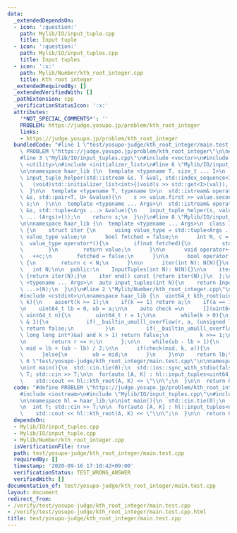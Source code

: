 ```yaml
---
data:
  _extendedDependsOn:
  - icon: ':question:'
    path: Mylib/IO/input_tuple.cpp
    title: Input tuple
  - icon: ':question:'
    path: Mylib/IO/input_tuples.cpp
    title: Input tuples
  - icon: ':x:'
    path: Mylib/Number/kth_root_integer.cpp
    title: Kth root integer
  _extendedRequiredBy: []
  _extendedVerifiedWith: []
  _pathExtension: cpp
  _verificationStatusIcon: ':x:'
  attributes:
    '*NOT_SPECIAL_COMMENTS*': ''
    PROBLEM: https://judge.yosupo.jp/problem/kth_root_integer
    links:
    - https://judge.yosupo.jp/problem/kth_root_integer
  bundledCode: "#line 1 \"test/yosupo-judge/kth_root_integer/main.test.cpp\"\n#define\
    \ PROBLEM \"https://judge.yosupo.jp/problem/kth_root_integer\"\n\n#include <iostream>\n\
    #line 3 \"Mylib/IO/input_tuples.cpp\"\n#include <vector>\n#include <tuple>\n#include\
    \ <utility>\n#include <initializer_list>\n#line 6 \"Mylib/IO/input_tuple.cpp\"\
    \n\nnamespace haar_lib {\n  template <typename T, size_t ... I>\n  static void\
    \ input_tuple_helper(std::istream &s, T &val, std::index_sequence<I ...>){\n \
    \   (void)std::initializer_list<int>{(void(s >> std::get<I>(val)), 0) ...};\n\
    \  }\n\n  template <typename T, typename U>\n  std::istream& operator>>(std::istream\
    \ &s, std::pair<T, U> &value){\n    s >> value.first >> value.second;\n    return\
    \ s;\n  }\n\n  template <typename ... Args>\n  std::istream& operator>>(std::istream\
    \ &s, std::tuple<Args ...> &value){\n    input_tuple_helper(s, value, std::make_index_sequence<sizeof\
    \ ... (Args)>());\n    return s;\n  }\n}\n#line 8 \"Mylib/IO/input_tuples.cpp\"\
    \n\nnamespace haar_lib {\n  template <typename ... Args>\n  class InputTuples\
    \ {\n    struct iter {\n      using value_type = std::tuple<Args ...>;\n     \
    \ value_type value;\n      bool fetched = false;\n      int N, c = 0;\n\n    \
    \  value_type operator*(){\n        if(not fetched){\n          std::cin >> value;\n\
    \        }\n        return value;\n      }\n\n      void operator++(){\n     \
    \   ++c;\n        fetched = false;\n      }\n\n      bool operator!=(iter &) const\
    \ {\n        return c < N;\n      }\n\n      iter(int N): N(N){}\n    };\n\n \
    \   int N;\n\n  public:\n    InputTuples(int N): N(N){}\n\n    iter begin() const\
    \ {return iter(N);}\n    iter end() const {return iter(N);}\n  };\n\n  template\
    \ <typename ... Args>\n  auto input_tuples(int N){\n    return InputTuples<Args\
    \ ...>(N);\n  }\n}\n#line 2 \"Mylib/Number/kth_root_integer.cpp\"\n#include <cassert>\n\
    #include <cstdint>\n\nnamespace haar_lib {\n  uint64_t kth_root(uint64_t a, int\
    \ k){\n    assert(k >= 1);\n    if(k == 1) return a;\n    if(a == 1) return 1;\n\
    \n    uint64_t lb = 0, ub = a;\n\n    auto check =\n      [](uint64_t a, int k,\
    \ uint64_t n){\n        uint64_t r = 1;\n\n        while(k > 0){\n          if(k\
    \ & 1){\n            if(__builtin_umulll_overflow(r, a, (unsigned long long int*)&r))\
    \ return false;\n          }\n          if(__builtin_umulll_overflow(a, a, (unsigned\
    \ long long int*)&a) and k > 1) return false;\n          k >>= 1;\n        }\n\
    \n        return r <= n;\n      };\n\n    while(ub - lb > 1){\n      uint64_t\
    \ mid = lb + (ub - lb) / 2;\n\n      if(check(mid, k, a)){\n        lb = mid;\n\
    \      }else{\n        ub = mid;\n      }\n    }\n\n    return lb;\n  }\n}\n#line\
    \ 6 \"test/yosupo-judge/kth_root_integer/main.test.cpp\"\n\nnamespace hl = haar_lib;\n\
    \nint main(){\n  std::cin.tie(0);\n  std::ios::sync_with_stdio(false);\n\n  int\
    \ T; std::cin >> T;\n\n  for(auto [A, K] : hl::input_tuples<uint64_t, uint64_t>(T)){\n\
    \    std::cout << hl::kth_root(A, K) << \"\\n\";\n  }\n\n  return 0;\n}\n"
  code: "#define PROBLEM \"https://judge.yosupo.jp/problem/kth_root_integer\"\n\n\
    #include <iostream>\n#include \"Mylib/IO/input_tuples.cpp\"\n#include \"Mylib/Number/kth_root_integer.cpp\"\
    \n\nnamespace hl = haar_lib;\n\nint main(){\n  std::cin.tie(0);\n  std::ios::sync_with_stdio(false);\n\
    \n  int T; std::cin >> T;\n\n  for(auto [A, K] : hl::input_tuples<uint64_t, uint64_t>(T)){\n\
    \    std::cout << hl::kth_root(A, K) << \"\\n\";\n  }\n\n  return 0;\n}\n"
  dependsOn:
  - Mylib/IO/input_tuples.cpp
  - Mylib/IO/input_tuple.cpp
  - Mylib/Number/kth_root_integer.cpp
  isVerificationFile: true
  path: test/yosupo-judge/kth_root_integer/main.test.cpp
  requiredBy: []
  timestamp: '2020-09-16 17:10:42+09:00'
  verificationStatus: TEST_WRONG_ANSWER
  verifiedWith: []
documentation_of: test/yosupo-judge/kth_root_integer/main.test.cpp
layout: document
redirect_from:
- /verify/test/yosupo-judge/kth_root_integer/main.test.cpp
- /verify/test/yosupo-judge/kth_root_integer/main.test.cpp.html
title: test/yosupo-judge/kth_root_integer/main.test.cpp
---
```

